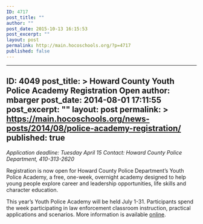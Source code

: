 ```yaml
---
ID: 4717
post_title: ""
author: ""
post_date: 2015-10-13 16:15:53
post_excerpt: ""
layout: post
permalink: http://main.hocoschools.org/?p=4717
published: false
---
```

---
ID: 4049
post_title: &gt;
  Howard County Youth Police Academy
  Registration Open
author: mbarger
post_date: 2014-08-01 17:11:55
post_excerpt: ""
layout: post
permalink: &gt;
  https://main.hocoschools.org/news-posts/2014/08/police-academy-registration/
published: true
---
<em>Application deadline: Tuesday April 15</em>
<em>Contact: Howard County Police Department, 410-313-2620</em>

Registration is now open for Howard County Police Department&#8217;s Youth Police Academy, a free, one-week, overnight academy designed to help young people explore career and leadership opportunities, life skills and character education.

This year&#8217;s Youth Police Academy will be held July 1-31. Participants spend the week participating in law enforcement classroom instruction, practical applications and scenarios. More information is available <a href="http://www.countyofhowardmd.us/policeyouth.htm" target="new">online</a>.
